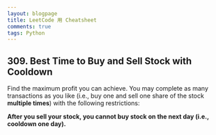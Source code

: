 ```yaml
---
layout: blogpage
title: LeetCode 用 Cheatsheet
comments: true
tags: Python
---
```




## 309. Best Time to Buy and Sell Stock with Cooldown

Find the maximum profit you can achieve. You may complete as many transactions as you like (i.e., buy one and sell one share of the stock **multiple times**) with the following restrictions:

**After you sell your stock, you cannot buy stock on the next day (i.e., cooldown one day).**

